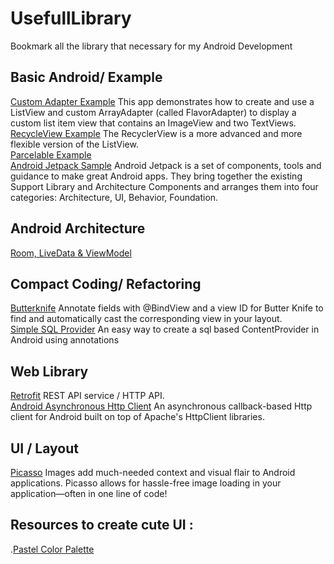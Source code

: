 # UsefullLibrary
Bookmark all the library that necessary for my Android Development

## Basic Android/ Example
[Custom Adapter Example](https://github.com/udacity/ud839_CustomAdapter_Example) This app demonstrates how to create and use a ListView and custom ArrayAdapter (called FlavorAdapter) to display a custom list item view that contains an ImageView and two TextViews.
</br>[RecycleView Example](https://github.com/googlesamples/android-RecyclerView/) The RecyclerView is a more advanced and more flexible version of the ListView.
</br>[Parcelable Example](https://github.com/vector2016/udacity_projects/blob/master/app/src/main/java/demo/example/com/customarrayadapter/model/AndroidFlavor.java)
</br>[Android Jetpack Sample](https://github.com/googlesamples/android-sunflower) Android Jetpack is a set of components, tools and guidance to make great Android apps. They bring together the existing Support Library and Architecture Components and arranges them into four categories: Architecture, UI, Behavior, Foundation.

## Android Architecture
[Room, LiveData & ViewModel](https://codelabs.developers.google.com/codelabs/android-training-livedata-viewmodel/index.html#0)

## Compact Coding/ Refactoring
[Butterknife](https://github.com/JakeWharton/butterknife) Annotate fields with @BindView and a view ID for Butter Knife to find and automatically cast the corresponding view in your layout.
</br>[Simple SQL Provider](https://github.com/ckurtm/simple-sql-provider) An easy way to create a sql based ContentProvider in Android using annotations

## Web Library
[Retrofit](https://github.com/square/retrofit) REST API service / HTTP API.
</br>[Android Asynchronous Http Client](http://loopj.com/android-async-http/) An asynchronous callback-based Http client for Android built on top of Apache's HttpClient libraries.
  
 ## UI / Layout
 [Picasso](http://square.github.io/picasso/) Images add much-needed context and visual flair to Android applications. Picasso allows for hassle-free image loading in your application—often in one line of code!
 
 ## Resources to create cute UI :
 .[Pastel Color Palette](https://colorhunt.co/palettes/pastel)
